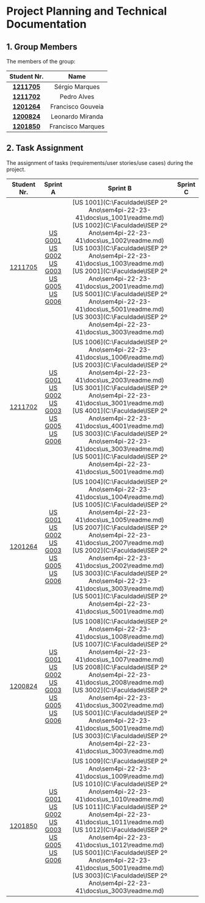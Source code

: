 # Project Planning and Technical Documentation

## 1. Group Members

The members of the group:

|            Student Nr.	            |        Name        |
|:----------------------------------:|:------------------:|
|  **[1211705](1211705/readme.md)**  |   Sérgio Marques   |
|  **[1211702](1211702/readme.md)**  |    Pedro Alves     |
|  **[1201264](1201264/readme.md)**  | Francisco Gouveia  |
|  **[1200824](1200824/readme.md)**  |  Leonardo Miranda  |
|  **[1201850](1201850/readme.md)**  | Francisco Marques  |




## 2. Task Assignment

The assignment of tasks (requirements/user stories/use cases) during the project.

|          Student Nr.	          |                                                                                        Sprint A                                                                                        |                                                                                                                                                                                                                                          Sprint B                                                                                                                                                                                                                                          |  Sprint C  |
|:------------------------------:|:--------------------------------------------------------------------------------------------------------------------------------------------------------------------------------------:|:------------------------------------------------------------------------------------------------------------------------------------------------------------------------------------------------------------------------------------------------------------------------------------------------------------------------------------------------------------------------------------------------------------------------------------------------------------------------------------------:|:----------:|
|  [1211705](1211705/readme.md)  |  [US G001](../us_g001/readme.md) <br> [US G002](../us_g002/readme.md) <br> [US G003](../us_g003/readme.md) <br> [US G005](../us_g005/readme.md) <br> [US G006](../us_g006/readme.md)   | [US 1001](C:\Faculdade\ISEP 2º Ano\sem4pi-22-23-41\docs\us_1001\readme.md) <br> [US 1002](C:\Faculdade\ISEP 2º Ano\sem4pi-22-23-41\docs\us_1002\readme.md) <br> [US 1003](C:\Faculdade\ISEP 2º Ano\sem4pi-22-23-41\docs\us_1003\readme.md) <br> [US 2001](C:\Faculdade\ISEP 2º Ano\sem4pi-22-23-41\docs\us_2001\readme.md) <br> [US 5001](C:\Faculdade\ISEP 2º Ano\sem4pi-22-23-41\docs\us_5001\readme.md) <br> [US 3003](C:\Faculdade\ISEP 2º Ano\sem4pi-22-23-41\docs\us_3003\readme.md) |            |
| [1211702](1211702/readme.md)	  |  [US G001](../us_g001/readme.md) <br> [US G002](../us_g002/readme.md) <br> [US G003](../us_g003/readme.md) <br> [US G005](../us_g005/readme.md) <br> [US G006](../us_g006/readme.md)   | [US 1006](C:\Faculdade\ISEP 2º Ano\sem4pi-22-23-41\docs\us_1006\readme.md) <br> [US 2003](C:\Faculdade\ISEP 2º Ano\sem4pi-22-23-41\docs\us_2003\readme.md) <br> [US 3001](C:\Faculdade\ISEP 2º Ano\sem4pi-22-23-41\docs\us_3001\readme.md) <br> [US 4001](C:\Faculdade\ISEP 2º Ano\sem4pi-22-23-41\docs\us_4001\readme.md) <br> [US 3003](C:\Faculdade\ISEP 2º Ano\sem4pi-22-23-41\docs\us_3003\readme.md) <br> [US 5001](C:\Faculdade\ISEP 2º Ano\sem4pi-22-23-41\docs\us_5001\readme.md) |            |
| [1201264](1201264/readme.md)	  |  [US G001](../us_g001/readme.md) <br> [US G002](../us_g002/readme.md) <br> [US G003](../us_g003/readme.md) <br> [US G005](../us_g005/readme.md) <br> [US G006](../us_g006/readme.md)   | [US 1004](C:\Faculdade\ISEP 2º Ano\sem4pi-22-23-41\docs\us_1004\readme.md) <br> [US 1005](C:\Faculdade\ISEP 2º Ano\sem4pi-22-23-41\docs\us_1005\readme.md) <br> [US 2007](C:\Faculdade\ISEP 2º Ano\sem4pi-22-23-41\docs\us_2007\readme.md) <br> [US 2002](C:\Faculdade\ISEP 2º Ano\sem4pi-22-23-41\docs\us_2002\readme.md) <br> [US 3003](C:\Faculdade\ISEP 2º Ano\sem4pi-22-23-41\docs\us_3003\readme.md) <br> [US 5001](C:\Faculdade\ISEP 2º Ano\sem4pi-22-23-41\docs\us_5001\readme.md) |            |
| [1200824](1200824/readme.md)	  |  [US G001](../us_g001/readme.md) <br> [US G002](../us_g002/readme.md) <br> [US G003](../us_g003/readme.md) <br> [US G005](../us_g005/readme.md) <br> [US G006](../us_g006/readme.md)   | [US 1008](C:\Faculdade\ISEP 2º Ano\sem4pi-22-23-41\docs\us_1008\readme.md) <br> [US 1007](C:\Faculdade\ISEP 2º Ano\sem4pi-22-23-41\docs\us_1007\readme.md) <br> [US 2008](C:\Faculdade\ISEP 2º Ano\sem4pi-22-23-41\docs\us_2008\readme.md) <br> [US 3002](C:\Faculdade\ISEP 2º Ano\sem4pi-22-23-41\docs\us_3002\readme.md) <br> [US 5001](C:\Faculdade\ISEP 2º Ano\sem4pi-22-23-41\docs\us_5001\readme.md) <br> [US 3003](C:\Faculdade\ISEP 2º Ano\sem4pi-22-23-41\docs\us_3003\readme.md) |            |
| [1201850](1201850/readme.md)	  |  [US G001](../us_g001/readme.md) <br> [US G002](../us_g002/readme.md) <br> [US G003](../us_g003/readme.md) <br> [US G005](../us_g005/readme.md) <br> [US G006](../us_g006/readme.md)   | [US 1009](C:\Faculdade\ISEP 2º Ano\sem4pi-22-23-41\docs\us_1009\readme.md) <br> [US 1010](C:\Faculdade\ISEP 2º Ano\sem4pi-22-23-41\docs\us_1010\readme.md) <br> [US 1011](C:\Faculdade\ISEP 2º Ano\sem4pi-22-23-41\docs\us_1011\readme.md) <br> [US 1012](C:\Faculdade\ISEP 2º Ano\sem4pi-22-23-41\docs\us_1012\readme.md) <br> [US 5001](C:\Faculdade\ISEP 2º Ano\sem4pi-22-23-41\docs\us_5001\readme.md) <br> [US 3003](C:\Faculdade\ISEP 2º Ano\sem4pi-22-23-41\docs\us_3003\readme.md) |            |
